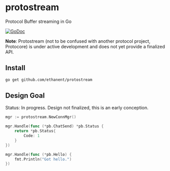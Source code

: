 # protostream
Protocol Buffer streaming in Go

[![GoDoc](https://godoc.org/github.com/ethanent/protostream?status.svg)](https://godoc.org/github.com/ethanent/protostream)

**Note**: Protostream (not to be confused with another protocol project, Protocore) is under active development and does not yet provide a finalized API.

## Install

```sh
go get github.com/ethanent/protostream
```

## Design Goal

Status: In progress. Design not finalized, this is an early conception.

```go
mgr := protostream.NewConnMgr()

mgr.Handle(func (*pb.ChatSend) *pb.Status {
    return *pb.Status{
        Code: 1
    }
})

mgr.Handle(func (*pb.Hello) {
    fmt.Println("Got hello.")
})
```
